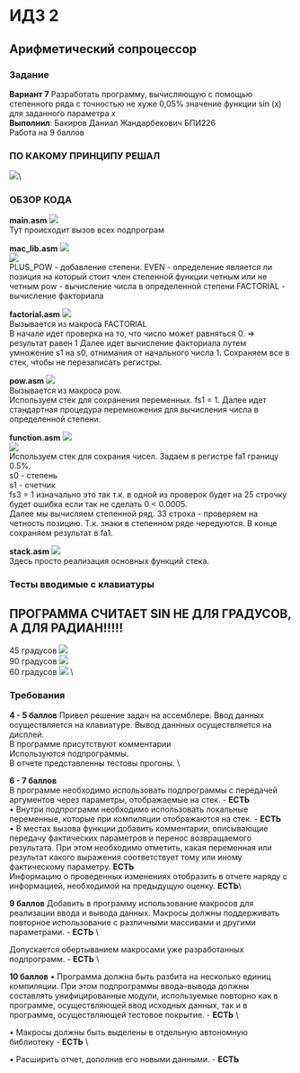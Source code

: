 # ИДЗ 2
## Арифметический сопроцессор

### Задание
**Вариант 7**
Разработать программу, вычисляющую с помощью степенного
ряда с точностью не хуже 0,05% значение функции sin (x) для заданного параметра x\
**Выполнил**: Бакиров Даниал Жандарбекович БПИ226\
Работа на 9 баллов
### ПО КАКОМУ ПРИНЦИПУ РЕШАЛ
<image src="/ИДЗ_2/images/sin.png">\
### ОБЗОР КОДА
**main.asm**
<image src="/ИДЗ_2/images/main.png">\
Тут происходит вызов всех подпрограм



**mac_lib.asm**
<image src="/ИДЗ_2/images/mac_lib1.png"> \
<image src="/ИДЗ_2/images/mac_lib2.png"> \
PLUS_POW - добавление степени.
EVEN - определение является ли позиция на который стоит член степенной функции четным или не четным
pow - вычисление числа в определенной степени
FACTORIAL - вычисление факториала



**factorial.asm**
<image src="/ИДЗ_2/images/factorial.png"> \
Вызывается из макроса FACTORIAL\
В начале идет проверка на то, что число может равняться 0. => результат равен 1
Далее идет вычисление факториала путем умножение s1 на s0, отнимания от начального числа 1.
Сохраняем все в стек, чтобы не перезаписать регистры.



**pow.asm**
<image src="/ИДЗ_2/images/pow.png"> \
Вызывается из макроса pow.\
Используем стек для сохранения переменных. fs1 = 1. Далее идет стандартная процедура перемножения для вычисления числа в определенной степени.





**function.asm**
<image src="/ИДЗ_2/images/function1.png"> \
<image src="/ИДЗ_2/images/function2.png"> \
Используем стек для сохрания чисел. Задаем в регистре fa1 границу 0.5%.\
s0 - степень\
s1 - счетчик\
fs3 = 1 изначально это так т.к. в одной из проверок будет на 25 строчку будет ошибка если так не сделать 0 < 0.0005.\
Далее мы вычисляем степенной ряд.
33 строка - проверяем на четность позицию. Т.к. знаки в степенном ряде чередуются.
В конце сохраняем результат в fa1.



**stack.asm**
<image src="/ИДЗ_2/images/stack.png"> \
Здесь просто реализация основных функций стека.

### Тесты вводимые с клавиатуры
## ПРОГРАММА СЧИТАЕТ SIN НЕ ДЛЯ ГРАДУСОВ, А ДЛЯ РАДИАН!!!!!
45 градусов
<image src="/ИДЗ_2/images/45deg.png"> \
90 градусов
<image src="/ИДЗ_2/images/90deg.png"> \
60 градусов
<image src="/ИДЗ_2/images/60deg.png"> \


### Требования
**4 - 5 баллов**
Привел решение задач на ассемблере. Ввод данных осуществляется на клавиатуре. Вывод даннных осуществляется на дисплей.\
В программе присутствуют комментарии\
Используются подпрограммы.\
В отчете представленны тестовы прогоны. \


**6 - 7 баллов**\
В программе необходимо использовать подпрограммы с передачей
аргументов через параметры, отображаемые на стек. - **ЕСТЬ** \
• Внутри подпрограмм необходимо использовать локальные переменные, которые при компиляции отображаются на стек. - **ЕСТЬ**\
• В местах вызова функции добавить комментарии, описывающие
передачу фактических параметров и перенос возвращаемого результата. При этом необходимо отметить, какая переменная или
результат какого выражения соответствует тому или иному фактическому параметру. **ЕСТЬ** \
Информацию о проведенных изменениях отобразить в отчете наряду с информацией, необходимой на предыдущую оценку. **ЕСТЬ**\


**9 баллов**
Добавить в программу использование макросов для реализации
ввода и вывода данных. Макросы должны поддерживать повторное
использование с различными массивами и другими параметрами. - **ЕСТЬ** \

Допускается обертыванием макросами уже разработанных подпрограмм. - **ЕСТЬ** \

**10 баллов**
• Программа должна быть разбита на несколько единиц компиляции. При этом подпрограммы ввода–вывода должны составлять
унифицированные модули, используемые повторно как в программе, осуществляющей ввод исходных данных, так и в программе,
осуществляющей тестовое покрытие. - **ЕСТЬ** \

• Макросы должны быть выделены в отдельную автономную библиотеку - **ЕСТЬ** \

• Расширить отчет, дополнив его новыми данными. - **ЕСТЬ** 